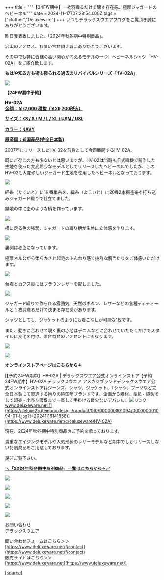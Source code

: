 +++
title = """【24FW期中】一枚羽織るだけで醸す存在感。極厚ジャガードのヘビーネル"""
date = 2024-11-17T07:28:54.000Z
tags = ["clothes","Deluxeware"]
+++
いつもデラックスウエアブログをご覧頂き誠にありがとうございます。

昨日発表致しました、「2024年秋冬期中特別商品」。

沢山のアクセス、お問い合せ頂き誠にありがとうございます。

その中でも特に皆様の高い関心が伺えるモデルの一つ、ヘビーネルシャツ「HV-02A」をご紹介致します。

**もはや知る方も術も限られる過去のリバイバルシリーズ「HV-02A」**

[![](https://stat.ameba.jp/user_images/20241116/13/deluxeware/94/66/j/o0800120015510610411.jpg)](https://stat.ameba.jp/user_images/20241116/13/deluxeware/94/66/j/o0800120015510610411.jpg)

**【24FW期中予約】**

**HV-02A**  
**[金額：￥27,000 税抜（￥29,700税込）](https://www.deluxeware.net/c/deluxeware/HV-02A)**

**[サイズ：XS / S / M / L / XL / USM / USL](https://www.deluxeware.net/c/deluxeware/HV-02A)**

**[カラー：NAVY](https://www.deluxeware.net/c/deluxeware/HV-02A)**

**[原産国：純国産品(完全日本製)](https://www.deluxeware.net/c/deluxeware/HV-02A)**

2007年にリリースしたHV-02を前身として今回展開するHV-02A。

既にご存じの方も少ないとは思いますが、HV-02は当時も旧式織機で制作した生地を使った大変希少なモデルとしてリリースしたヘビーネルでしたが、このHV-02も大変珍しいジャガード生地を使用したヘビーネルとなっております。

[![](https://stat.ameba.jp/user_images/20241116/13/deluxeware/92/d7/j/o0800120015510610422.jpg)](https://stat.ameba.jp/user_images/20241116/13/deluxeware/92/d7/j/o0800120015510610422.jpg)

経糸（たていと）に16 番単糸を、緯糸（よこいと）に20番2本撚杢糸を打ち込みジャガード織りで仕立てました。

無地の中に杢のような柄を作っています。

[![](https://stat.ameba.jp/user_images/20241116/15/deluxeware/c8/df/j/o0800120015510653329.jpg)](https://stat.ameba.jp/user_images/20241116/15/deluxeware/c8/df/j/o0800120015510653329.jpg)

横に走る色の強弱、ジャガードの織り柄が生地に立体感を作ります。

[![](https://stat.ameba.jp/user_images/20241116/13/deluxeware/f7/33/j/o0800120015510610420.jpg)](https://stat.ameba.jp/user_images/20241116/13/deluxeware/f7/33/j/o0800120015510610420.jpg)

裏側は赤色になっています。

極厚ネルながら柔らかさと起毛のふんわり感で抜群な肌当たりをご体感いただけます。

[![](https://stat.ameba.jp/user_images/20241116/13/deluxeware/3f/1b/j/o0800120015510610415.jpg)](https://stat.ameba.jp/user_images/20241116/13/deluxeware/3f/1b/j/o0800120015510610415.jpg)

台襟とカフス裏にはブラウンレザーを配しました。

[![](https://stat.ameba.jp/user_images/20241116/13/deluxeware/c2/9d/j/o0800120015510610429.jpg)](https://stat.ameba.jp/user_images/20241116/13/deluxeware/c2/9d/j/o0800120015510610429.jpg)

ジャガード織りで作られる雰囲気、天然のボタン、レザーなどの各種ディティールと１枚羽織るだけで決まる存在感があります。

シャツとしても、ジャケットのようにも着こなしが可能な1枚です。

また、動きに合わせて覗く裏の赤地はデニムなどに合わせていただくだけでスタイルに変化を付け、着合わせのアクセントにもなります。

[![](https://stat.ameba.jp/user_images/20241116/13/deluxeware/f0/61/j/o0800120015510610412.jpg)](https://stat.ameba.jp/user_images/20241116/13/deluxeware/f0/61/j/o0800120015510610412.jpg)

[![](https://stat.ameba.jp/user_images/20241116/16/deluxeware/fa/85/j/o0800080015510659498.jpg)](https://stat.ameba.jp/user_images/20241116/16/deluxeware/fa/85/j/o0800080015510659498.jpg)

**オンラインストアページはこちらから↓**

[【予約24FW期中】HV-02A | デラックスウエア公式オンラインストア【予約24FW期中】HV-02A デラックスウエア アメカジブランドデラックスウエア公式オンラインストアはジーンズ、シャツ、ジャケット、Tシャツ、ブーツなど完全日本製にて製造する拘りの純国産ブランドです。企画から素材、型紙・縫製そして卸売・小売り販促まで一貫して手掛ける数少ないアパレル。![リンク](https://c.stat100.ameba.jp/ameblo/symbols/v3.20.0/svg/gray/editor_link.svg)www.deluxeware.net![](https://deluxe25.itembox.design/product/010/000000001094/000000001094-01-l.jpg?t=20241116141658)](https://www.deluxeware.net/c/deluxeware/HV-02A)

現在、2024年秋冬期中特別商品のご予約を承っております。

貴重なエイジングモデルや人気形状のレザーモデルなど期中でしかリリースしない特別商品をご用意しております。

是非ご覧下さい。

[**＼「2024年秋冬期中特別商品」一覧はこちらから↓／**](https://www.deluxeware.net/c/2024FWreserveall2)

[![](https://stat.ameba.jp/user_images/20241116/15/deluxeware/da/96/j/o0800080015510646428.jpg)](https://www.deluxeware.net/c/2024FWreserveall2)

[![](https://stat.ameba.jp/user_images/20241116/16/deluxeware/4a/05/j/o1200050015510661447.jpg)](https://www.deluxeware.net/c/deluxeware/D-26)

[![](https://stat.ameba.jp/user_images/20240315/15/deluxeware/04/7f/j/o0800026015413271803.jpg?caw=800)](https://www.instagram.com/deluxeware/?hl=ja)

[![](https://stat.ameba.jp/user_images/20220415/12/deluxeware/3b/ce/j/o0800026015103175481.jpg?caw=800)](https://www.deluxeware.net/f/headstore)

[![](https://stat.ameba.jp/user_images/20220415/12/deluxeware/d7/c6/j/o0800026015103175487.jpg?caw=800)](https://www.deluxeware.net/)

お問い合わせ  
デラックスウエア

問い合わせフォームはこちら＞＞  
[https://www.deluxeware.net/f/contact](https://www.deluxeware.net/f/contact)  
販売サイトはこちら＞＞  
[https://www.deluxeware.net](https://www.deluxeware.net/)

[[source]](https://ameblo.jp/deluxeware/entry-12875222435.html)
